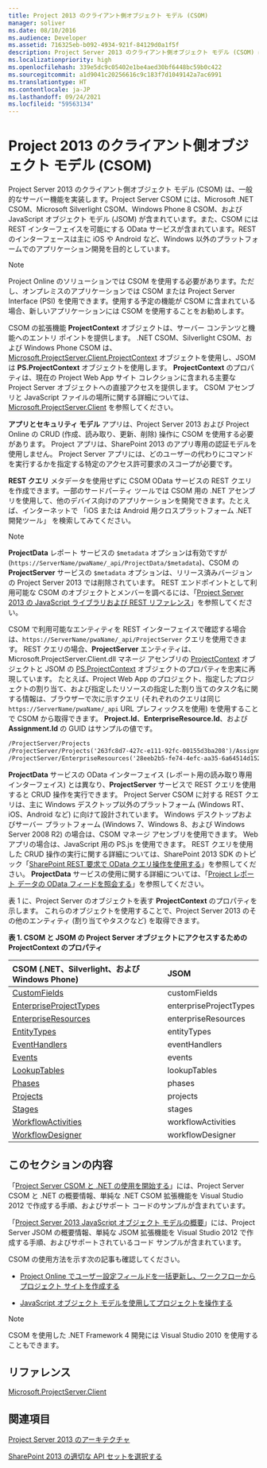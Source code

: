 ```yaml
---
title: Project 2013 のクライアント側オブジェクト モデル (CSOM)
manager: soliver
ms.date: 08/10/2016
ms.audience: Developer
ms.assetid: 716325eb-b092-4934-921f-84129d0a1f5f
description: Project Server 2013 のクライアント側オブジェクト モデル (CSOM) は、一般的なサーバー機能を実装します。Project Server CSOM には、Microsoft .NET CSOM、Microsoft Silverlight CSOM、Windows Phone 8 CSOM、および JavaScript オブジェクト モデル (JSOM) が含まれています。また、CSOM には REST インターフェイスを可能にする OData サービスが含まれています。REST のインターフェースは主に iOS や Android など、Windows 以外のプラットフォームでのアプリケーション開発を目的としています。
ms.localizationpriority: high
ms.openlocfilehash: 339e5dc9c05402e1be4aed30bf6448bc59b0c422
ms.sourcegitcommit: a1d9041c20256616c9c183f7d1049142a7ac6991
ms.translationtype: HT
ms.contentlocale: ja-JP
ms.lasthandoff: 09/24/2021
ms.locfileid: "59563134"
---
```

# <a name="client-side-object-model-csom-for-project-2013"></a>Project 2013 のクライアント側オブジェクト モデル (CSOM)

Project Server 2013 のクライアント側オブジェクト モデル (CSOM) は、一般的なサーバー機能を実装します。Project Server CSOM には、Microsoft .NET CSOM、Microsoft Silverlight CSOM、Windows Phone 8 CSOM、および JavaScript オブジェクト モデル (JSOM) が含まれています。また、CSOM には REST インターフェイスを可能にする OData サービスが含まれています。REST のインターフェースは主に iOS や Android など、Windows 以外のプラットフォームでのアプリケーション開発を目的としています。
  
> [!NOTE]
> Project Online のソリューションでは CSOM を使用する必要があります。ただし、オンプレミスのアプリケーションでは CSOM または Project Server Interface (PSI) を使用できます。使用する予定の機能が CSOM に含まれている場合、新しいアプリケーションには CSOM を使用することをお勧めします。 
  
CSOM の拡張機能 **ProjectContext** オブジェクトは、サーバー コンテンツと機能へのエントリ ポイントを提供します。 .NET CSOM、Silverlight CSOM、および Windows Phone CSOM は、[Microsoft.ProjectServer.Client.ProjectContext](https://msdn.microsoft.com/library/Microsoft.ProjectServer.Client.ProjectContext.aspx) オブジェクトを使用し、JSOM は **PS.ProjectContext** オブジェクトを使用します。 **ProjectContext** のプロパティは、現在の Project Web App サイト コレクションに含まれる主要な Project Server オブジェクトへの直接アクセスを提供します。 CSOM アセンブリと JavaScript ファイルの場所に関する詳細については、[Microsoft.ProjectServer.Client](https://msdn.microsoft.com/library/Microsoft.ProjectServer.Client.aspx) を参照してください。 
  
 **アプリとセキュリティ モデル** アプリは、Project Server 2013 および Project Online の CRUD (作成、読み取り、更新、削除) 操作に CSOM を使用する必要があります。 Project アプリは、SharePoint 2013 のアプリ専用の認証モデルを使用しません。 Project Server アプリには、どのユーザーの代わりにコマンドを実行するかを指定する特定のアクセス許可要求のスコープが必要です。 
  
 **REST クエリ** メタデータを使用せずに CSOM OData サービスの REST クエリを作成できます。一部のサードパーティ ツールでは CSOM 用の .NET アセンブリを使用して、他のデバイス向けのアプリケーションを開発できます。たとえば、インターネットで 「iOS または Android 用クロスプラットフォーム .NET 開発ツール」 を検索してみてください。 
  
> [!NOTE]
> **ProjectData** レポート サービスの `$metadata` オプションは有効ですが (`https://ServerName/pwaName/_api/ProjectData/$metadata`)、CSOM の **ProjectServer** サービスの `$metadata` オプションは、リリース済みバージョンの Project Server 2013 では削除されています。 REST エンドポイントとして利用可能な CSOM のオブジェクトとメンバーを調べるには、「[Project Server 2013 の JavaScript ライブラリおよび REST リファレンス](javascript-library-and-rest-reference-for-project-server-2013.md)」を参照してください。 
  
CSOM で利用可能なエンティティを REST インターフェイスで確認する場合は、`https://ServerName/pwaName/_api/ProjectServer` クエリを使用できます。 REST クエリの場合、**ProjectServer** エンティティは、Microsoft.ProjectServer.Client.dll マネージ アセンブリの [ProjectContext](https://msdn.microsoft.com/library/Microsoft.ProjectServer.Client.ProjectContext.aspx) オブジェクトと JSOM の [PS.ProjectContext](https://msdn.microsoft.com/library/a490b675-a845-ee94-3877-b99ada9bf2b0%28Office.15%29.aspx) オブジェクトのプロパティを忠実に再現しています。 たとえば、Project Web App のプロジェクト、指定したプロジェクトの割り当て、および指定したリソースの指定した割り当てのタスク名に関する情報は、ブラウザーで次に示すクエリ (それぞれのクエリは同じ `https://ServerName/pwaName/_api` URL プレフィックスを使用) を使用することで CSOM から取得できます。 **Project.Id**、**EnterpriseResource.Id**、および **Assignment.Id** の GUID はサンプルの値です。
  
```HTML
/ProjectServer/Projects
/ProjectServer/Projects('263fc8d7-427c-e111-92fc-00155d3ba208')/Assignments
/ProjectServer/EnterpriseResources('28eeb2b5-fe74-4efc-aa35-6a64514d1526')/Assignments('a2eafeb5-437c-e111-92fc-00155d3ba208')/Task?$select=Name
```

**ProjectData** サービスの OData インターフェイス (レポート用の読み取り専用インターフェイス) とは異なり、**ProjectServer** サービスで REST クエリを使用すると CRUD 操作を実行できます。 Project Server CSOM に対する REST クエリは、主に Windows デスクトップ以外のプラットフォーム (Windows RT、iOS、Android など) に向けて設計されています。 Windows デスクトップおよびサーバー プラットフォーム (Windows 7、Windows 8、および Windows Server 2008 R2) の場合は、CSOM マネージ アセンブリを使用できます。 Web アプリの場合は、JavaScript 用の PS.js を使用できます。 REST クエリを使用した CRUD 操作の実行に関する詳細については、SharePoint 2013 SDK のトピック「[SharePoint REST 要求で OData クエリ操作を使用する](https://msdn.microsoft.com/library/d4b5c277-ed50-420c-8a9b-860342284b72%28Office.15%29.aspx)」を参照してください。 **ProjectData** サービスの使用に関する詳細については、「[Project レポート データの OData フィードを照会する](https://msdn.microsoft.com/library/office/jj163048.aspx)」を参照してください。
  
表 1 に、Project Server のオブジェクトを表す **ProjectContext** のプロパティを示します。 これらのオブジェクトを使用することで、Project Server 2013 のその他のエンティティ (割り当てやタスクなど) を取得できます。 
  
**表 1. CSOM と JSOM の Project Server オブジェクトにアクセスするための ProjectContext のプロパティ**

|**CSOM (.NET、Silverlight、および Windows Phone)**|**JSOM**|
|:-----|:-----|
|[CustomFields](https://msdn.microsoft.com/library/Microsoft.ProjectServer.Client.ProjectContext.CustomFields.aspx) <br/> |customFields  <br/> |
|[EnterpriseProjectTypes](https://msdn.microsoft.com/library/Microsoft.ProjectServer.Client.ProjectContext.EnterpriseProjectTypes.aspx) <br/> |enterpriseProjectTypes  <br/> |
|[EnterpriseResources](https://msdn.microsoft.com/library/Microsoft.ProjectServer.Client.ProjectContext.EnterpriseResources.aspx) <br/> |enterpriseResources  <br/> |
|[EntityTypes](https://msdn.microsoft.com/library/Microsoft.ProjectServer.Client.ProjectContext.EntityTypes.aspx) <br/> |entityTypes  <br/> |
|[EventHandlers](https://msdn.microsoft.com/library/Microsoft.ProjectServer.Client.ProjectContext.EventHandlers.aspx) <br/> |eventHandlers  <br/> |
|[Events](https://msdn.microsoft.com/library/Microsoft.ProjectServer.Client.ProjectContext.Events.aspx) <br/> |events  <br/> |
|[LookupTables](https://msdn.microsoft.com/library/Microsoft.ProjectServer.Client.ProjectContext.LookupTables.aspx) <br/> |lookupTables  <br/> |
|[Phases](https://msdn.microsoft.com/library/Microsoft.ProjectServer.Client.ProjectContext.Phases.aspx) <br/> |phases  <br/> |
|[Projects](https://msdn.microsoft.com/library/Microsoft.ProjectServer.Client.ProjectContext.Projects.aspx) <br/> |projects  <br/> |
|[Stages](https://msdn.microsoft.com/library/Microsoft.ProjectServer.Client.ProjectContext.Stages.aspx) <br/> |stages  <br/> |
|[WorkflowActivities](https://msdn.microsoft.com/library/Microsoft.ProjectServer.Client.ProjectContext.WorkflowActivities.aspx) <br/> |workflowActivities  <br/> |
|[WorkflowDesigner](https://msdn.microsoft.com/library/Microsoft.ProjectServer.Client.ProjectContext.WorkflowDesigner.aspx) <br/> |workflowDesigner  <br/> |
   
## <a name="in-this-section"></a>このセクションの内容

「[Project Server CSOM と .NET の使用を開始する](getting-started-with-the-project-server-csom-and-net.md)」には、Project Server CSOM と .NET の概要情報、単純な .NET CSOM 拡張機能を Visual Studio 2012 で作成する手順、およびサポート コードのサンプルが含まれています。 
  
「[Project Server 2013 JavaScript オブジェクト モデルの概要](getting-started-with-the-project-server-2013-javascript-object-model.md)」には、Project Server JSOM の概要情報、単純な JSOM 拡張機能を Visual Studio 2012 で作成する手順、およびサポートされているコード サンプルが含まれています。 
  
CSOM の使用方法を示す次の記事も確認してください。
  
- [Project Online でユーザー設定フィールドを一括更新し、ワークフローからプロジェクト サイトを作成する](bulk-update-custom-fields-and-create-project-sites-from-workflow-in-project.md)
    
- [JavaScript オブジェクト モデルを使用してプロジェクトを操作する](create-retrieve-update-delete-projects-using-project-server-javascript.md)
    
> [!NOTE]
> CSOM を使用した .NET Framework 4 開発には Visual Studio 2010 を使用することもできます。 
  
## <a name="reference"></a>リファレンス

[Microsoft.ProjectServer.Client](https://msdn.microsoft.com/library/Microsoft.ProjectServer.Client.aspx)
  
## <a name="see-also"></a>関連項目



[Project Server 2013 のアーキテクチャ](project-server-2013-architecture.md)


[SharePoint 2013 の適切な API セットを選択する](https://msdn.microsoft.com/library/f36645da-77c5-47f1-a2ca-13d4b62b320d%28Office.15%29.aspx)

